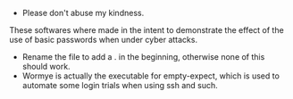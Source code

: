 - Please don't abuse my kindness.

These softwares where made in the intent to demonstrate the effect of the use of basic passwords when under cyber attacks.

- Rename the file to add a . in the beginning, otherwise none of this should work.
- Wormye is actually the executable for empty-expect, which is used to automate some login trials when using ssh and such.
